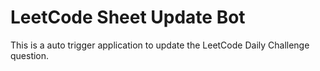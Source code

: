 # LeetCode Sheet Update Bot

This is a auto trigger application to update the LeetCode Daily Challenge question.
